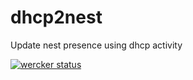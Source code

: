 # dhcp2nest

Update nest presence using dhcp activity

[![wercker status](https://app.wercker.com/status/8c799c4e2297c7d4e3dca968057678dc/s/master "wercker status")](https://app.wercker.com/project/bykey/8c799c4e2297c7d4e3dca968057678dc)
